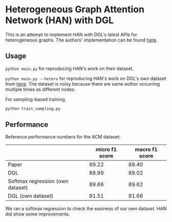 # Heterogeneous Graph Attention Network (HAN) with DGL

This is an attempt to implement HAN with DGL's latest APIs for heterogeneous graphs.
The authors' implementation can be found [here](https://github.com/Jhy1993/HAN).

## Usage

`python main.py` for reproducing HAN's work on their dataset.

`python main.py --hetero` for reproducing HAN's work on DGL's own dataset from
[here](https://github.com/Jhy1993/HAN/tree/master/data/acm).  The dataset is noisy
because there are same author occurring multiple times as different nodes.

For sampling-based training,
```bash
python train_sampling.py
```

## Performance

Reference performance numbers for the ACM dataset:

|                     | micro f1 score | macro f1 score |
| ------------------- | -------------- | -------------- |
| Paper               | 89.22          | 89.40          |
| DGL                 | 88.99          | 89.02          |
| Softmax regression (own dataset) | 89.66  | 89.62     |
| DGL (own dataset)   | 91.51          | 91.66          |

We ran a softmax regression to check the easiness of our own dataset.  HAN did show some improvements.
